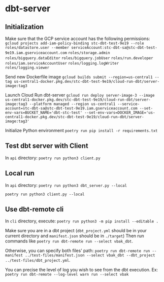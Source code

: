 # dbt-server

## Initialization

Make sure that the GCP service account has the following permissions:
```gcloud projects add-iam-policy-binding stc-dbt-test-9e19 --role roles/datastore.user --member serviceAccount:stc-dbt-sa@stc-dbt-test-9e19.iam.gserviceaccount.com```
```roles/storage.admin```
```roles/bigquery.dataEditor```
```roles/bigquery.jobUser```
```roles/run.developer```
```roles/iam.serviceAccountUser```
```roles/logging.logWriter```
```roles/logging.viewer```

Send new Dockerfile image
```gcloud builds submit --region=us-central1 --tag us-central1-docker.pkg.dev/stc-dbt-test-9e19/cloud-run-dbt/server-image:tag3```

Launch Cloud Run dbt-server
```gcloud run deploy server-image-3 --image us-central1-docker.pkg.dev/stc-dbt-test-9e19/cloud-run-dbt/server-image:tag3 --platform managed --region us-central1 --service-account=stc-dbt-sa@stc-dbt-test-9e19.iam.gserviceaccount.com --set-env-vars=BUCKET_NAME='dbt-stc-test' --set-env-vars=DOCKER_IMAGE='us-central1-docker.pkg.dev/stc-dbt-test-9e19/cloud-run-dbt/server-image:tag3'```

Initialize Python environment
```poetry run pip install -r requirements.txt```

## Test dbt server with Client

In ```api``` directory:
```poetry run python3 client.py```

## Local run

In ```api``` directory:
```poetry run python3 dbt_server.py --local```

```poetry run python3 client.py --local```

## Use dbt-remote cli

In ```cli``` directory, execute:
```poetry run python3 -m pip install --editable .```

Make sure you are in a dbt project (```dbt_project.yml``` should be in your current directory and ```manifest.json``` should be in ```./target```)
Then run commands like ```poetry run dbt-remote run --select vbak_dbt```.

Otherwise, you can specify both files' path: ```poetry run dbt-remote run --manifest ../test-files/manifest.json --select vbak_dbt --dbt_project ../test-files/dbt_project.yml```.

You can precise the level of log you wish to see from the dbt execution. Ex: 
```poetry run dbt-remote --log-level warn run --select vbak```
